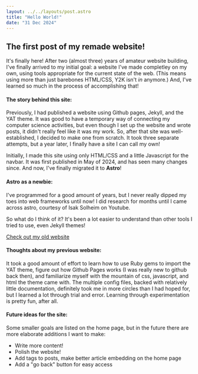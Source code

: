 ```yaml
---
layout: ../../layouts/post.astro
title: "Hello World!"
date: "31 Dec 2024"
---
```



## The first post of my remade website!
It's finally here! After two (almost three) years of amateur website building, I've finally arrived to my initial goal: a website I've made completley on my own, using tools appropriate for the current state of the web. (This means using more than just barebones HTML/CSS, Y2K isn't *in* anymore.) And, I've learned so much in the process of accomplishing that!


#### The story behind this site:
Previously, I had published a website using Github pages, Jekyll, and the YAT theme. It was good to have a temporary way of connecting my computer science activities, but even though I set up the website and wrote posts, it didn't really feel like it was my work. So, after that site was well-established, I decided to make one from scratch. It took three separate attempts, but a year later, I finally have a site I can call my own!

Initially, I made this site using only HTML/CSS and a little Javascript for the navbar. It was first published in May of 2024, and has seen many changes since. And now, I've finally migrated it to **Astro**!

#### Astro as a newbie:
I've programmed for a good amount of years, but I never really dipped my toes into web frameworks until now! I did research for months until I came across astro, courtesy of Isak Solheim on Youtube.

So what do I think of it? It's been a lot easier to understand than other tools I tried to use, even Jekyll themes!

[Check out my old website](https://m-watermelon.github.io/WatermelonBlog/)

#### Thoughts about my previous website:
It took a good amount of effort to learn how to use Ruby gems to import the YAT theme, figure out how Github Pages works (I was really new to github back then), and familiarize myself with the mountain of css, javascript, and html the theme came with. The multiple config files, backed with relatively little documentation, definitely took me in more circles than I had hoped for, but I learned a lot through trial and error. Learning through experimentation is pretty fun, after all.



#### Future ideas for the site:
Some smaller goals are listed on the home page, but in the future there are more elaborate additions I want to make:
- Write more content!
- Polish the website!
- Add tags to posts, make better article embedding on the home page
- Add a "go back" button for easy access